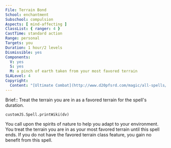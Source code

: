 ```yaml
---
File: Terrain Bond
School: enchantment
Subschool: compulsion
Aspects: [ mind-affecting ]
ClassList: { ranger: 4 }
CastTime: standard action
Range: personal
Targets: you
Duration: 1 hour/2 levels
Dismissible: yes
Components:
  V: yes
  S: yes
  M: a pinch of earth taken from your most favored terrain
SLALevel: 4
Copyright:
  Content: "[Ultimate Combat](http://www.d20pfsrd.com/magic/all-spells/t/terrain-bond)"
---
```

Brief:: Treat the terrain you are in as a favored terrain for the spell's duration.

```dataviewjs
customJS.Spell.printWiki(dv)
```

You call upon the spirits of nature to help you adapt to your environment. You treat the terrain you are in as your most favored terrain until this spell ends.  If you do not have the favored terrain class feature, you gain no benefit from this spell.
